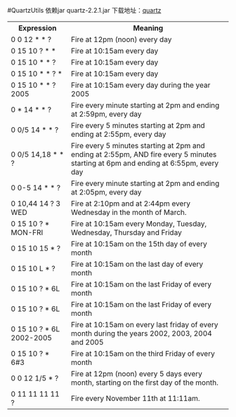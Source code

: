﻿#QuartzUtils
依赖jar quartz-2.2.1.jar
下载地址：[quartz](http://www.quartz-scheduler.org/)
<table class="table table-bordered table-striped table-condensed">
   <tr>
      <th>Expression </th>
      <th>Meaning</th>
   </tr>
   <tr>
      <td>0 0 12 * * ? </td>
      <td>Fire at 12pm (noon) every day</td>
   </tr>
   <tr>
      <td>0 15 10 ? * * </td>
      <td>Fire at 10:15am every day</td>
   </tr>
   <tr>
      <td>0 15 10 * * ? </td>
      <td>Fire at 10:15am every day</td>
   </tr>
   <tr>
      <td>0 15 10 * * ? * </td>
      <td>Fire at 10:15am every day</td>
   </tr>
   <tr>
      <td>0 15 10 * * ? 2005 </td>
      <td>Fire at 10:15am every day during the year 2005</td>
   </tr>
   <tr>
      <td>0 * 14 * * ? </td>
      <td>Fire every minute starting at 2pm and ending at 2:59pm, every day</td>
   </tr>
   <tr>
      <td>0 0/5 14 * * ? </td>
      <td>Fire every 5 minutes starting at 2pm and ending at 2:55pm, every day</td>
   </tr>
   <tr>
      <td>0 0/5 14,18 * * ? </td>
      <td>Fire every 5 minutes starting at 2pm and ending at 2:55pm, AND fire every 5 minutes starting at 6pm and ending at 6:55pm, every day</td>
   </tr>
   <tr>
      <td>0 0-5 14 * * ? </td>
      <td>Fire every minute starting at 2pm and ending at 2:05pm, every day</td>
   </tr>
   <tr>
      <td>0 10,44 14 ? 3 WED </td>
      <td>Fire at 2:10pm and at 2:44pm every Wednesday in the month of March.</td>
   </tr>
   <tr>
      <td>0 15 10 ? * MON-FRI </td>
      <td>Fire at 10:15am every Monday, Tuesday, Wednesday, Thursday and Friday</td>
   </tr>
   <tr>
      <td>0 15 10 15 * ? </td>
      <td>Fire at 10:15am on the 15th day of every month</td>
   </tr>
   <tr>
      <td>0 15 10 L * ? </td>
      <td>Fire at 10:15am on the last day of every month</td>
   </tr>
   <tr>
      <td>0 15 10 ? * 6L </td>
      <td>Fire at 10:15am on the last Friday of every month</td>
   </tr>
   <tr>
      <td>0 15 10 ? * 6L </td>
      <td>Fire at 10:15am on the last Friday of every month</td>
   </tr>
   <tr>
      <td>0 15 10 ? * 6L 2002-2005 </td>
      <td>Fire at 10:15am on every last friday of every month during the years 2002, 2003, 2004 and 2005</td>
   </tr>
   <tr>
      <td>0 15 10 ? * 6#3 </td>
      <td>Fire at 10:15am on the third Friday of every month</td>
   </tr>
   <tr>
      <td>0 0 12 1/5 * ? </td>
      <td>Fire at 12pm (noon) every 5 days every month, starting on the first day of the month.</td>
   </tr>
   <tr>
      <td>0 11 11 11 11 ? </td>
      <td>Fire every November 11th at 11:11am.</td>
   </tr>
</table>

